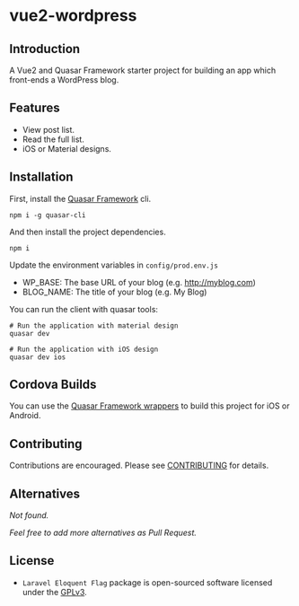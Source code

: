 # vue2-wordpress

## Introduction
A Vue2 and Quasar Framework starter project for building an app which front-ends a WordPress blog.

## Features

- View post list.
- Read the full list.
- iOS or Material designs.

## Installation

First, install the [Quasar Framework](http://quasar-framework.org/) cli. 

```shell
npm i -g quasar-cli
```

And then install the project dependencies.

```shell
npm i
```

Update the environment variables in `config/prod.env.js`
* WP_BASE: The base URL of your blog (e.g. http://myblog.com)
* BLOG_NAME: The title of your blog (e.g. My Blog)

You can run the client with quasar tools:

```shell
# Run the application with material design
quasar dev

# Run the application with iOS design
quasar dev ios
```

## Cordova Builds

You can use the [Quasar Framework wrappers](http://quasar-framework.org/guide/cordova-wrapper.html) to build this project for iOS or Android. 

## Contributing

Contributions are encouraged.  Please see [CONTRIBUTING](CONTRIBUTING.md) for details.

## Alternatives

*Not found.*

*Feel free to add more alternatives as Pull Request.*

## License

- `Laravel Eloquent Flag` package is open-sourced software licensed under the [GPLv3](LICENSE).
